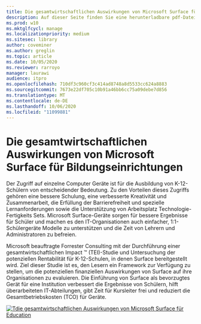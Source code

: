 ```yaml
---
title: Die gesamtwirtschaftlichen Auswirkungen von Microsoft Surface für Bildungseinrichtungen
description: Auf dieser Seite finden Sie eine herunterladbare pdf-Datei einer Forrester Consulting-Studie zur potenziellen Rentabilität für K-12-Schulen, in denen Surface bereitgestellt wird.
ms.prod: w10
ms.mktglfcycl: manage
ms.localizationpriority: medium
ms.sitesec: library
author: coveminer
ms.author: greglin
ms.topic: article
ms.date: 10/05/2020
ms.reviewer: rarroyo
manager: laurawi
audience: itpro
ms.openlocfilehash: 710df3c960cf3c414ad8748a8d5533cc624a8883
ms.sourcegitcommit: 7673e22df705c10b91a46bb6cc75a09debe7d856
ms.translationtype: MT
ms.contentlocale: de-DE
ms.lasthandoff: 10/06/2020
ms.locfileid: "11099881"
---
```

# Die gesamtwirtschaftlichen Auswirkungen von Microsoft Surface für Bildungseinrichtungen

Der Zugriff auf einzelne Computer Geräte ist für die Ausbildung von K-12-Schülern von entscheidender Bedeutung. Zu den Vorteilen dieses Zugriffs gehören eine bessere Schulung, eine verbesserte Kreativität und Zusammenarbeit, die Erfüllung der Barrierefreiheit und spezielle Lernanforderungen sowie die Unterstützung von Arbeitsplatz Technologie-Fertigkeits Sets. Microsoft Surface-Geräte sorgen für bessere Ergebnisse für Schüler und machen es den IT-Organisationen auch einfacher, 1:1-Schülergeräte Modelle zu unterstützen und die Zeit von Lehrern und Administratoren zu befreien.

Microsoft beauftragte Forrester Consulting mit der Durchführung einer gesamtwirtschaftlichen Impact &trade; (TEI)-Studie und Untersuchung der potenziellen Rentabilität für K-12-Schulen, in denen Surface bereitgestellt wird. Ziel dieser Studie ist es, den Lesern ein Framework zur Verfügung zu stellen, um die potenziellen finanziellen Auswirkungen von Surface auf ihre Organisationen zu evaluieren. Die Einführung von Surface als bevorzugtes Gerät für eine Institution verbessert die Ergebnisse von Schülern, hilft überarbeiteten IT-Abteilungen, gibt Zeit für Kursleiter frei und reduziert die Gesamtbetriebskosten (TCO) für Geräte.

[![Tdie gesamtwirtschaftlichen Auswirkungen von Microsoft Surface für Education](./images/download-report.png)](./media/forrester-tei-microsoft-surface-for-education.pdf)



